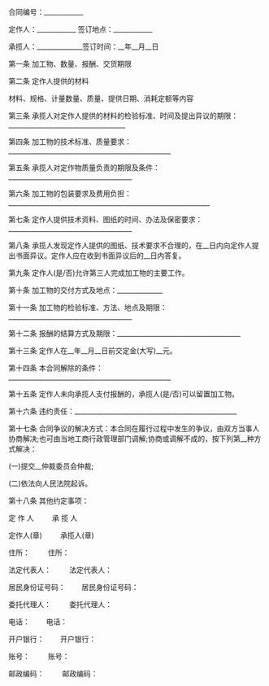 
 


合同编号：____________


定作人：____________ 签订地点：____________


承揽人：______________签订时间：__年__月__日


第一条 加工物、数量、报酬、交货期限


第二条 定作人提供的材料


材料、规格、计量数量、质量、提供日期、消耗定额等内容


第三条 承揽人对定作人提供的材料的检验标准、时间及提出异议的期限：____________________________________


第四条 加工物的技术标准、质量要求：__________________________________________________


第五条 承揽人对定作物质量负责的期限及条件：______________________________________


第六条 加工物的包装要求及费用负担：______________________________________________________________


第七条 定作人提供技术资料、图纸的时间、办法及保密要求：______________________________________


第八条 承揽人发现定作人提供的图纸、技术要求不合理的，在__日内向定作人提出书面异议。定作人应在收到书面异议后的__日内答复。


第九条 定作人(是/否)允许第三人完成加工物的主要工作。


第十条 加工物的交付方式及地点：______________


第十一条 加工物的检验标准、方法、地点及期限：______________________________________


第十二条 报酬的结算方式及期限：______________________________________


第十三条 定作人在__年__月__日前交定金(大写)__元。


第十四条 本合同解除的条件：__________________________________________________


第十五条 定作人未向承揽人支付报酬的，承揽人(是/否)可以留置加工物。


第十六条 违约责任：__________________________________________________


第十七条 合同争议的解决方式：本合同在履行过程中发生的争议，由双方当事人协商解决;也可由当地工商行政管理部门调解;协商或调解不成的，按下列第__种方式解决：


(一)提交__仲裁委员会仲裁;


(二)依法向人民法院起诉。


第十八条 其他约定事项：


定 作 人 　　                承 揽 人


定作人(章) 　　            承揽人(章)


住所： 　　                 住所：


法定代表人： 　　       法定代表人：


居民身份证号码：　　 居民身份证号码：


委托代理人： 　　       委托代理人：


电话：　　                  电话：


开户银行：　　           开户银行：


账号： 　                 　账号：


邮政编码：          　　 邮政编码：
 


 

 
 
 
 
 
  


  
 

  


  


  
 
 
 
 

